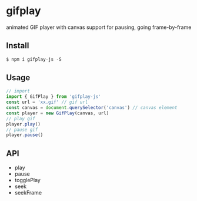 # gifplay

animated GIF player with canvas support for pausing, going frame-by-frame

## Install

```js
$ npm i gifplay-js -S
```

## Usage

```js
// import
import { GifPlay } from 'gifplay-js'
const url = 'xx.gif' // gif url
const canvas = document.querySelector('canvas') // canvas element
const player = new GifPlay(canvas, url)
// play gif
player.play()
// pause gif
player.pause()
```

## API

- play
- pause
- togglePlay
- seek
- seekFrame

